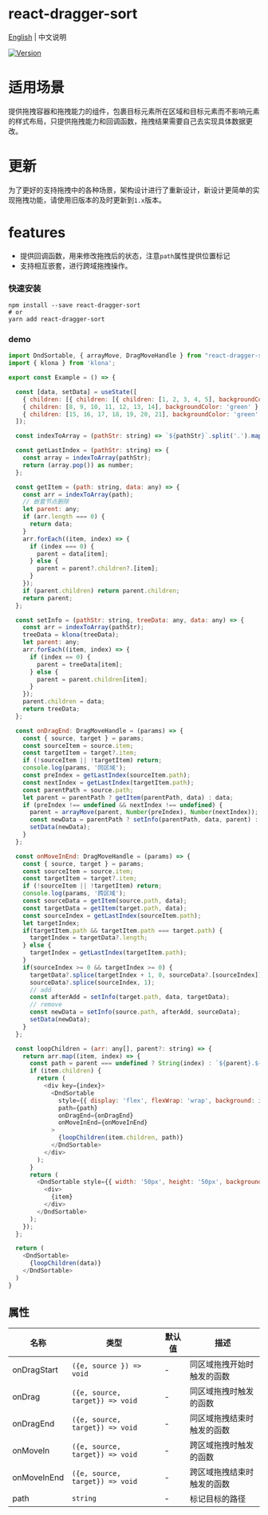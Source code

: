 # react-dragger-sort

[English](./README.md) | 中文说明

[![Version](https://img.shields.io/badge/version-1.2.0-green)](https://www.npmjs.com/package/react-dragger-sort)

# 适用场景

提供拖拽容器和拖拽能力的组件，包裹目标元素所在区域和目标元素而不影响元素的样式布局，只提供拖拽能力和回调函数，拖拽结果需要自己去实现具体数据更改。

# 更新

为了更好的支持拖拽中的各种场景，架构设计进行了重新设计，新设计更简单的实现拖拽功能，请使用旧版本的及时更新到`1.x`版本。

# features
- 提供回调函数，用来修改拖拽后的状态，注意`path`属性提供位置标记
- 支持相互嵌套，进行跨域拖拽操作。

### 快速安装
```
npm install --save react-dragger-sort
# or
yarn add react-dragger-sort
```

### demo
```javascript
import DndSortable, { arrayMove, DragMoveHandle } from "react-dragger-sort";
import { klona } from 'klona';

export const Example = () => {

  const [data, setData] = useState([
    { children: [{ children: [{ children: [1, 2, 3, 4, 5], backgroundColor: 'pink' }], backgroundColor: 'yellow' },], backgroundColor: 'blue' },
    { children: [8, 9, 10, 11, 12, 13, 14], backgroundColor: 'green' },
    { children: [15, 16, 17, 18, 19, 20, 21], backgroundColor: 'green' },
  ]);

  const indexToArray = (pathStr: string) => `${pathStr}`.split('.').map(n => +n);

  const getLastIndex = (pathStr: string) => {
    const array = indexToArray(pathStr);
    return (array.pop()) as number;
  };

  const getItem = (path: string, data: any) => {
    const arr = indexToArray(path);
    // 嵌套节点删除
    let parent: any;
    if (arr.length === 0) {
      return data;
    }
    arr.forEach((item, index) => {
      if (index === 0) {
        parent = data[item];
      } else {
        parent = parent?.children?.[item];
      }
    });
    if (parent.children) return parent.children;
    return parent;
  };

  const setInfo = (pathStr: string, treeData: any, data: any) => {
    const arr = indexToArray(pathStr);
    treeData = klona(treeData);
    let parent: any;
    arr.forEach((item, index) => {
      if (index == 0) {
        parent = treeData[item];
      } else {
        parent = parent.children[item];
      }
    });
    parent.children = data;
    return treeData;
  };

  const onDragEnd: DragMoveHandle = (params) => {
    const { source, target } = params;
    const sourceItem = source.item;
    const targetItem = target?.item;
    if (!sourceItem || !targetItem) return;
    console.log(params, '同区域');
    const preIndex = getLastIndex(sourceItem.path);
    const nextIndex = getLastIndex(targetItem.path);
    const parentPath = source.path;
    let parent = parentPath ? getItem(parentPath, data) : data;
    if (preIndex !== undefined && nextIndex !== undefined) {
      parent = arrayMove(parent, Number(preIndex), Number(nextIndex));
      const newData = parentPath ? setInfo(parentPath, data, parent) : parent;
      setData(newData);
    }
  };

  const onMoveInEnd: DragMoveHandle = (params) => {
    const { source, target } = params;
    const sourceItem = source.item;
    const targetItem = target?.item;
    if (!sourceItem || !targetItem) return;
    console.log(params, '跨区域');
    const sourceData = getItem(source.path, data);
    const targetData = getItem(target.path, data);
    const sourceIndex = getLastIndex(sourceItem.path);
    let targetIndex;
    if(targetItem.path && targetItem.path === target.path) {
      targetIndex = targetData?.length;
    } else {
      targetIndex = getLastIndex(targetItem.path);
    }
    if(sourceIndex >= 0 && targetIndex >= 0) {
      targetData?.splice(targetIndex + 1, 0, sourceData?.[sourceIndex]);
      sourceData?.splice(sourceIndex, 1);
      // add
      const afterAdd = setInfo(target.path, data, targetData);
      // remove
      const newData = setInfo(source.path, afterAdd, sourceData);
      setData(newData);
    }
  };

  const loopChildren = (arr: any[], parent?: string) => {
    return arr.map((item, index) => {
      const path = parent === undefined ? String(index) : `${parent}.${index}`;
      if (item.children) {
        return (
          <div key={index}>
            <DndSortable
              style={{ display: 'flex', flexWrap: 'wrap', background: item.backgroundColor, width: '200px', marginTop: '10px' }}
              path={path}
              onDragEnd={onDragEnd}
              onMoveInEnd={onMoveInEnd}
            >
              {loopChildren(item.children, path)}
            </DndSortable>
          </div>
        );
      }
      return (
        <DndSortable style={{ width: '50px', height: '50px', backgroundColor: 'red', border: '1px solid green' }} key={item} path={path}>
          <div>
            {item}
          </div>
        </DndSortable>
      );
    });
  };

  return (
    <DndSortable>
      {loopChildren(data)}
    </DndSortable>
  )
}
```

## 属性

| 名称                          | 类型                  | 默认值                                                         | 描述                                                                                                      |
| ----------------------------- | --------------------- | -------------------------------------------------------------- | --------------------------------------------------------------------------------------------------------- |
| onDragStart                      | `({e, source }) => void`            | -                                                  | 同区域拖拽开始时触发的函数                                                                                  |
| onDrag                      | `({e, source, target}) => void`            | -                                                  | 同区域拖拽时触发的函数                                                                                  |
| onDragEnd                      | `({e, source, target}) => void`            | -                                                  | 同区域拖拽结束时触发的函数                                                                                  |
| onMoveIn                      | `({e, source, target}) => void`            | -                                                  | 跨区域拖拽时触发的函数                                                                                  |
| onMoveInEnd                      | `({e, source, target}) => void`            | -                                                  | 跨区域拖拽结束时触发的函数                                                                                  |
| path                      | `string`            | -                                                  |  标记目标的路径                                                                                 |
